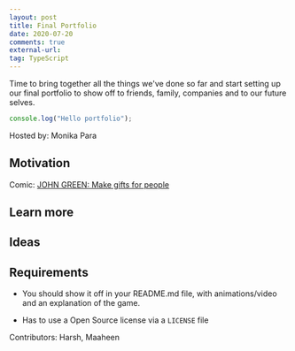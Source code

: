 ```yaml
---
layout: post
title: Final Portfolio 
date: 2020-07-20
comments: true
external-url:
tag: TypeScript
---
```


<!-- markdownlint-disable MD004 MD009 MD014 MD024 MD040 -->

Time to bring together all the things we've done so far and start setting up our final portfolio to show off to friends, family, companies and to our future selves.

```ts
console.log("Hello portfolio");
```

Hosted by: Monika Para

## Motivation

Comic: [JOHN GREEN: Make gifts for people](http://www.zenpencils.com/comic/119-john-green-make-gifts-for-people/)

## Learn more

## Ideas

## Requirements

* You should show it off in your README.md file, with animations/video and an explanation of the game.

* Has to use a Open Source license via a `LICENSE` file

Contributors: Harsh, Maaheen

